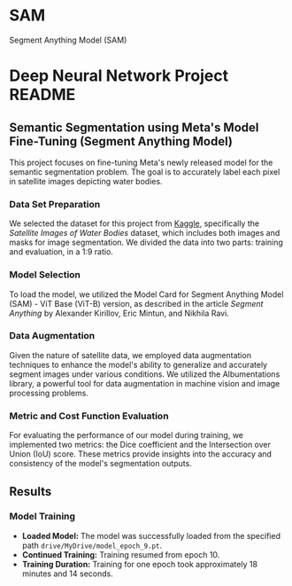 # SAM
Segment Anything Model (SAM)
# Deep Neural Network Project README

## Semantic Segmentation using Meta's Model Fine-Tuning (Segment Anything Model)

This project focuses on fine-tuning Meta's newly released model for the semantic segmentation problem. The goal is to accurately label each pixel in satellite images depicting water bodies.

### Data Set Preparation

We selected the dataset for this project from [Kaggle](https://www.kaggle.com/datasets/franciscoescobar/satellite-images-of-water-bodies), specifically the *Satellite Images of Water Bodies* dataset, which includes both images and masks for image segmentation. We divided the data into two parts: training and evaluation, in a 1:9 ratio.

### Model Selection

To load the model, we utilized the Model Card for Segment Anything Model (SAM) - ViT Base (ViT-B) version, as described in the article *Segment Anything* by Alexander Kirillov, Eric Mintun, and Nikhila Ravi.

### Data Augmentation

Given the nature of satellite data, we employed data augmentation techniques to enhance the model's ability to generalize and accurately segment images under various conditions. We utilized the Albumentations library, a powerful tool for data augmentation in machine vision and image processing problems.

### Metric and Cost Function Evaluation

For evaluating the performance of our model during training, we implemented two metrics: the Dice coefficient and the Intersection over Union (IoU) score. These metrics provide insights into the accuracy and consistency of the model's segmentation outputs.
## Results

### Model Training

- **Loaded Model:** The model was successfully loaded from the specified path `drive/MyDrive/model_epoch_9.pt`.
- **Continued Training:** Training resumed from epoch 10.
- **Training Duration:** Training for one epoch took approximately 18 minutes and 14 seconds.

